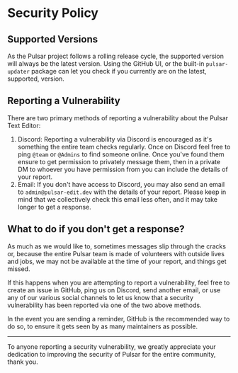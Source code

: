 # Security Policy

## Supported Versions

As the Pulsar project follows a rolling release cycle, the supported version will
always be the latest version. Using the GitHub UI, or the built-in `pulsar-updater`
package can let you check if you currently are on the latest, supported, version.

## Reporting a Vulnerability

There are two primary methods of reporting a vulnerability about the Pulsar Text Editor:

1) Discord: Reporting a vulnerability via Discord is encouraged as it's something
  the entire team checks regularly. Once on Discord feel free to ping `@team` or
  `@Admins` to find someone online. Once you've found them ensure to get permission
  to privately message them, then in a private DM to whoever you have permission
  from you can include the details of your report.
2) Email: If you don't have access to Discord, you may also send an email to
  `admin@pulsar-edit.dev` with the details of your report. Please keep in mind
  that we collectively check this email less often, and it may take longer to get
  a response.

## What to do if you don't get a response?

As much as we would like to, sometimes messages slip through the cracks or, because
the entire Pulsar team is made of volunteers with outside lives and jobs, we may
not be available at the time of your report, and things get missed.

If this happens when you are attempting to report a vulnerability, feel free to
create an issue in GitHub, ping us on Discord, send another email, or use any
of our various social channels to let us know that a security vulnerability has
been reported via one of the two above methods.

In the event you are sending a reminder, GitHub is the recommended way to do so,
to ensure it gets seen by as many maintainers as possible.

---

To anyone reporting a security vulnerability, we greatly appreciate your dedication
to improving the security of Pulsar for the entire community, thank you.
